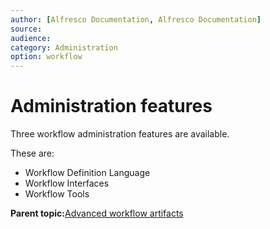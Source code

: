```yaml
---
author: [Alfresco Documentation, Alfresco Documentation]
source: 
audience: 
category: Administration
option: workflow
---
```


# Administration features

Three workflow administration features are available.

These are:

-   Workflow Definition Language
-   Workflow Interfaces
-   Workflow Tools

**Parent topic:**[Advanced workflow artifacts](../concepts/wf-adv-workflow.md)

